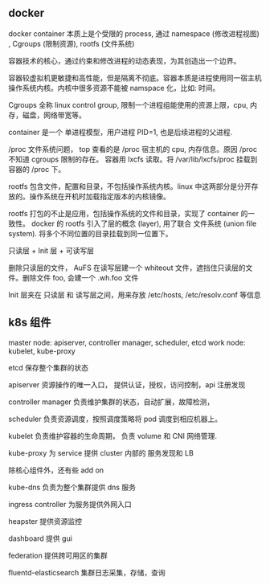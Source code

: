 
## docker 

docker container 本质上是个受限的 process, 通过 namespace (修改进程视图) , Cgroups (限制资源), rootfs (文件系统)

容器技术的核心，通过约束和修改进程的动态表现，为其创造出一个边界。 

容器较虚拟机更敏捷和高性能，但是隔离不彻底。容器本质是进程使用同一宿主机操作系统内核。内核中很多资源不能被 namspace 化，比如: 时间。

Cgroups 全称 linux control group, 限制一个进程组能使用的资源上限，cpu, 内存，磁盘，网络带宽等。

container 是一个 单进程模型，用户进程 PID=1, 也是后续进程的父进程. 

/proc 文件系统问题， top 查看的是 /proc 宿主机的 cpu, 内存信息。原因 /proc 不知道 cgroups 限制的存在。 容器用 lxcfs 读取。将
/var/lib/lxcfs/proc 挂载到 容器的 /proc 下。

rootfs 包含文件，配置和目录，不包括操作系统内核。linux 中这两部分是分开存放的。操作系统在开机时加载指定版本的内核镜像。

rootfs 打包的不止是应用，包括操作系统的文件和目录，实现了 container 的一致性。 docker 的 rootfs 引入了层的概念 (layer), 用了联合
文件系统 (union file system). 将多个不同位置的目录挂载到同一位置下。

只读层 + Init 层 + 可读写层

删除只读层的文件， AuFS 在读写层建一个 whiteout 文件，遮挡住只读层的文件。删除文件 foo, 会建一个 .wh.foo 文件

Init 层夹在 只读层 和 读写层之间，用来存放 /etc/hosts, /etc/resolv.conf 等信息

## k8s 组件

master node: apiserver, controller manager, scheduler, etcd 
work node: kubelet, kube-proxy

etcd 保存整个集群的状态

apiserver 资源操作的唯一入口， 提供认证，授权，访问控制，api 注册发现

controller manager 负责维护集群的状态，自动扩展，故障检测，

scheduler 负责资源调度，按照调度策略将 pod 调度到相应机器上。

kubelet 负责维护容器的生命周期， 负责 volume 和 CNI 网络管理.

kube-proxy 为 service 提供 cluster 内部的 服务发现和 LB

除核心组件外，还有些 add on

kube-dns 负责为整个集群提供 dns 服务

ingress controller 为服务提供外网入口

heapster 提供资源监控

dashboard 提供 gui

federation 提供跨可用区的集群

fluentd-elasticsearch 集群日志采集，存储，查询